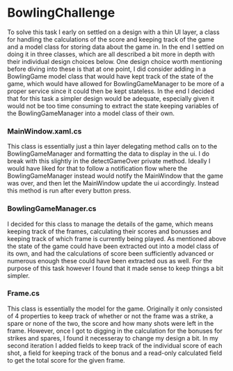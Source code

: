 # BowlingChallenge
To solve this task I early on settled on a design with a thin UI layer, a class for handling the calculations of the score and keeping track of the game and a model class for storing data about the game in. In the end I settled on doing it in three classes, which are all  described a bit more in depth with their individual design choices below. One design choice worth mentioning before diving into these is that at one point, I did consider adding in a BowlingGame model class that would have kept track of the state of the game, which would have allowed for BowlingGameManager to be more of a proper service since it could then be kept stateless. In the end I decided that for this task a simpler design would be adequate, especially given it would not be too time consuming to extract the state keeping variables of the BowlingGameManager into a model class of their own.
### MainWindow.xaml.cs
This class is essentially just a thin layer delegating method calls on to the BowlingGameManager and formatting the data to display in the ui. I do break with this slightly in the detectGameOver private method. Ideally I would have liked for that to follow a notification flow where the BowlingGameManager instead would notify the MainWindow that the game was over, and then let the MainWindow update the ui accordingly. Instead this method is run after every button press.
### BowlingGameManager.cs
I decided for this class to manage the details of the game, which means keeping track of the frames, calculating their scores and bonusses and keeping track of which frame is currently being played. As mentioned above the state of the game could have been extracted out into a model class of its own, and had the calculations of score been sufficiently advanced or numerous enough these could have been extracted ous as well. For the purpose of this task however I found that it made sense to keep things a bit simpler.
### Frame.cs
This class is essentially the model for the game. Originally it only consisted of 4 properties to keep track of whether or not the frame was a strike, a spare or none of the two, the score and how many shots were left in the frame. However, once I got to digging in the calculation for the bonuses for strikes and spares, I found it necesseray to change my design a bit. In my second iteration I added fields to keep track of the individual score of each shot, a field for keeping track of the bonus and a read-only calculated field to get the total score for the given frame.

